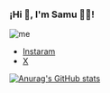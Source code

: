 ### ¡Hi 👋, I'm Samu 👨‍💻!

![me](https://github.com/GaryMontoya/GaryMontoya/assets/151394307/ae172e66-e394-4011-b23a-f2dcc9878287)


- [Instaram](https://www.instagram.com/smontoyag/)
- [X](https://twitter.com/samu7montoya)

[![Anurag's GitHub stats](https://github-readme-stats.vercel.app/api?username=anuraghazra)](https://github.com/anuraghazra/github-readme-stats)

<!--
**GaryMontoya/GaryMontoya** is a ✨ _special_ ✨ repository because its `README.md` (this file) appears on your GitHub profile.
-->
